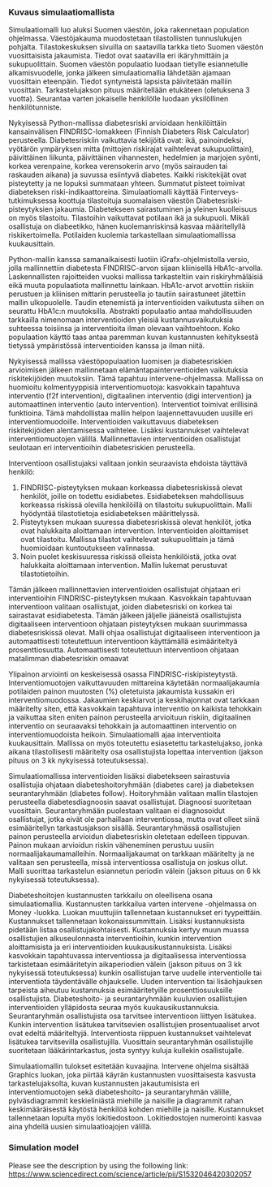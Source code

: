 ### Kuvaus simulaatiomallista  
Simulaatiomalli luo aluksi Suomen väestön, joka rakennetaan population ohjelmassa. Väestöjakauma muodostetaan tilastollisten tunnuslukujen pohjalta.  Tilastokeskuksen sivuilla on saatavilla tarkka tieto Suomen väestön vuosittaisista jakaumista. Tiedot ovat saatavilla eri ikäryhmittäin ja sukupuolittain. Suomen väestön populaatio luodaan tietylle esiannetulle alkamisvuodelle, jonka jälkeen simulaatiomallia lähdetään ajamaan vuosittain eteenpäin. Tiedot syntyneistä lapsista päivitetään malliin vuosittain. Tarkastelujakson pituus määritellään etukäteen (oletuksena 3 vuotta). Seurantaa varten jokaiselle henkilölle luodaan yksilöllinen henkilötunniste. 

Nykyisessä Python-mallissa diabetesriski arvioidaan henkilöittäin kansainvälisen FINDRISC-lomakkeen (Finnish Diabeters Risk Calculator) perusteella. Diabetesriskiin vaikuttavia tekijöitä ovat: ikä, painoindeksi, vyötärön ympäryksen mitta (mittojen riskirajat vaihtelevat sukupuolittain), päivittäinen liikunta, päivittäinen vihannesten, hedelmien ja marjojen syönti, korkea verenpaine, korkea verensokerin arvo (myös sairauden tai raskauden aikana) ja suvussa esiintyvä diabetes. Kaikki riskitekijät ovat pisteytetty ja ne lopuksi summataan yhteen. Summatut pisteet toimivat diabeteksen riski-indikaattoreina. Simulaatiomalli käyttää Finterveys-tutkimuksessa koottuja tilastoituja suomalaisen väestön Diabetesriski-pisteytyksien jakaumia. Diabetekseen sairastuminen ja yleinen kuolleisuus on myös tilastoitu. Tilastoihin vaikuttavat potilaan ikä ja sukupuoli. Mikäli osallistuja on diabeetikko, hänen kuolemanriskinsä kasvaa määritellyllä riskikertoimella. Potilaiden kuolemia tarkastellaan simulaatiomallissa kuukausittain.            

Python-mallin kanssa samanaikaisesti luotiin iGrafx-ohjelmistolla versio, jolla mallinnettiin diabetesta FINDRISC-arvon sijaan kliinisellä HbA1c-arvolla. Laskennallisten rajoitteiden vuoksi mallissa tarkasteltiin vain riskiryhmäläisiä eikä muuta populaatiota mallinnettu lainkaan. HbA1c-arvot arvottiin riskiin perustuen ja kliinisen mittarin perusteella jo tautiin sairastuneet jätettiin mallin ulkopuolelle. Taudin etenemistä ja interventioiden vaikutusta siihen on seurattu HbA1c:n muutoksilla. Abstrakti populaatio antaa mahdollisuuden tarkkailla nimenomaan interventioiden yleisiä kustannusvaikutuksia suhteessa toisiinsa ja interventioita ilman olevaan vaihtoehtoon. Koko populaation käyttö taas antaa paremman kuvan kustannusten kehityksestä tietyssä ympäristössä interventioiden kanssa ja ilman niitä.

Nykyisessä mallissa väestöpopulaation luomisen ja diabetesriskien arvioimisen jälkeen mallinnetaan elämäntapainterventioiden vaikutuksia riskitekijöiden muutoksiin. Tämä tapahtuu intervene-ohjelmassa. Mallissa on huomioitu kolmentyyppisiä interventiomuotoja: kasvokkain tapahtuva interventio (f2f intervention), digitaalinen interventio (digi intervention) ja automaattinen interventio (auto intervention). Interventiot toimivat erillisinä funktioina. Tämä mahdollistaa mallin helpon laajennettavuuden uusille eri interventiomuodoille. Interventioiden vaikuttavuus diabeteksen riskitekijöiden alentamisessa vaihtelee. Lisäksi kustannukset vaihtelevat interventiomuotojen välillä. Mallinnettavien interventioiden osallistujat seulotaan eri interventioihin diabetesriskien perusteella. 

Interventioon osallistujaksi valitaan jonkin seuraavista ehdoista täyttävä henkilö: 
1.	FINDRISC-pisteytyksen mukaan korkeassa diabetesriskissä olevat henkilöt, joille on todettu esidiabetes. Esidiabeteksen mahdollisuus korkeassa riskissä olevilla henkilöillä on tilastoitu sukupuolittain. Malli hyödyntää tilastotietoja esidiabeteksen määrittelyssä.
2.	Pisteytyksen mukaan suuressa diabetesriskissä olevat henkilöt, jotka ovat halukkaita aloittamaan intervention. Interventioiden aloittamiset ovat tilastoitu. Mallissa tilastot vaihtelevat sukupuolittain ja tämä huomioidaan kuntoutukseen valinnassa. 
3.	Noin puolet keskisuuressa riskissä olleista henkilöistä, jotka ovat halukkaita aloittamaan intervention. Mallin lukemat perustuvat tilastotietoihin. 

Tämän jälkeen mallinnettavien interventioiden osallistujat ohjataan eri interventioihin FINDRISC-pisteytyksen mukaan. Kasvokkain tapahtuvaan interventioon valitaan osallistujat, joiden diabetesriski on korkea tai sairastavat esidiabetesta. Tämän jälkeen jäljelle jääneistä osallistujista digitaaliseen interventioon ohjataan pisteytyksen mukaan suurimmassa diabetesriskissä olevat. Malli ohjaa osallistujat digitaaliseen interventioon ja automaattisesti toteutettuun interventioon käyttämällä esimääriteltyä prosenttiosuutta. Automaattisesti toteutettuun interventioon ohjataan matalimman diabetesriskin omaavat        

Ylipainon arviointi on keskeisessä osassa FINDRISC-riskipisteytystä. Interventiomuotojen vaikuttavuuden mittareina käytetään normaalijakaumia potilaiden painon muutosten (%) oletetuista jakaumista kussakin eri interventiomuodossa. Jakaumien keskiarvot ja keskihajonnat ovat tarkkaan määritelty siten, että kasvokkain tapahtuva interventio on kaikista tehokkain ja vaikuttaa siten eniten painon perusteella arvioituun riskiin, digitaalinen interventio on seuraavaksi tehokkain ja automaattinen interventio on interventiomuodoista heikoin. Simulaatiomalli ajaa interventioita kuukausittain. Mallissa on myös toteutettu esiasetettu tarkastelujakso, jonka aikana tilastollisesti määritelty osa osallistujista lopettaa intervention (jakson pituus on 3 kk nykyisessä toteutuksessa).

Simulaatiomallissa interventioiden lisäksi diabetekseen sairastuvia osallistujia ohjataan diabeteshoitoryhmään (diabetes care) ja diabeteksen seurantaryhmään (diabetes follow). Hoitoryhmään valitaan mallin tilastojen perusteella diabetesdiagnoosin saavat osallistujat. Diagnoosi suoritetaan vuosittain. Seurantaryhmään puolestaan valitaan ei diagnosoidut osallistujat, jotka eivät ole parhaillaan interventiossa, mutta ovat olleet siinä esimääritellyn tarkastusjakson sisällä. Seurantaryhmässä osallistujien painon perusteella arvioidun diabetesriskin oletetaan edelleen tippuvan. Painon mukaan arvioidun riskin väheneminen perustuu uusiin normaalijakaumamalleihin. Normaalijakaumat on tarkkaan määritelty ja ne valitaan sen perusteella, missä interventiossa osallistuja on joskus ollut. Malli suorittaa tarkastelun esiannetun periodin välein (jakson pituus on 6 kk nykyisessä toteutuksessa). 

Diabeteshoitojen kustannusten tarkkailu on oleellisena osana simulaatiomallia. Kustannusten tarkkailua varten intervene -ohjelmassa on Money -luokka. Luokan muuttujiin tallennetaan kustannukset eri tyypeittäin. Kustannukset tallennetaan kokonaissummittain. Lisäksi kustannuksista pidetään listaa osallistujakohtaisesti. Kustannuksia kertyy muun muassa osallistujien alkuseulonnasta interventioihin, kunkin intervention aloittamisista ja eri interventioiden kuukausikustannuksista.  Lisäksi kasvokkain tapahtuvassa interventiossa ja digitaalisessa interventiossa tarkistetaan esimääritetyin aikaperiodien välein (jakson pituus on 3 kk nykyisessä toteutuksessa) kunkin osallistujan tarve uudelle interventiolle tai interventiota täydentävälle ohjaukselle. Uuden intervention tai lisäohjauksen tarpeista aiheutuu kustannuksia esimääritetyille prosenttiosuuksille osallistujista. Diabeteshoito- ja seurantaryhmään kuuluvien osallistujien interventioiden ylläpidosta seuraa myös kuukausikustannuksia. Seurantaryhmän osallistujista osa tarvitsee interventioon liittyen lisätukea. Kunkin intervention lisätukea tarvitsevien osallistujien prosentuaaliset arvot ovat edeltä määriteltyjä. Interventiosta riippuen kustannukset vaihtelevat lisätukea tarvitsevilla osallistujilla. Vuosittain seurantaryhmän osallistujille suoritetaan lääkärintarkastus, josta syntyy kuluja kullekin osallistujalle.   

Simulaatiomallin tulokset esitetään kuvaajina. Intervene ohjelma sisältää Graphics luokan, joka piirtää käyrän kustannusten vuosittaisesta kasvusta tarkastelujaksolta, kuvan kustannusten jakautumisista eri interventiomuotojen sekä diabeteshoito- ja seurantaryhmän välille, pylväsdiagrammit keskieliniästä miehille ja naisille ja diagrammit rahan keskimääräisestä käytöstä henkilöä kohden miehille ja naisille. Kustannukset tallennetaan lopulta myös lokitiedostoon. Lokitiedostojen numerointi kasvaa aina yhdellä uusien simulaatioajojen välillä.

### Simulation model

Please see the description by using the following link: 
https://www.sciencedirect.com/science/article/pii/S1532046420302057

